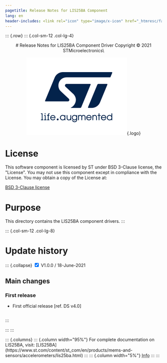 ```yaml
---
pagetitle: Release Notes for LIS25BA Component
lang: en
header-includes: <link rel="icon" type="image/x-icon" href="_htmresc/favicon.png" />
---
```


::: {.row}
::: {.col-sm-12 .col-lg-4}

<center>
# Release Notes for LIS25BA Component Driver
Copyright &copy; 2021 STMicroelectronics\

[![ST logo](_htmresc/st_logo_2020.png)](https://www.st.com){.logo}
</center>

# License

This software component is licensed by ST under BSD 3-Clause license, the "License".
You may not use this component except in compliance with the License. You may obtain a copy of the License at:

[BSD 3-Clause license](https://opensource.org/licenses/BSD-3-Clause)

# Purpose

This directory contains the LIS25BA component drivers.
:::

::: {.col-sm-12 .col-lg-8}
# Update history

::: {.collapse}
<input type="checkbox" id="collapse-section1" checked aria-hidden="true">
<label for="collapse-section1" aria-hidden="true">V1.0.0 / 18-June-2021</label>
<div>			

## Main changes

### First release

- First official release [ref. DS v4.0]

##

</div>
:::

:::
:::

<footer class="sticky">
::: {.columns}
::: {.column width="95%"}
For complete documentation on LIS25BA,
visit:
[LIS25BA](https://www.st.com/content/st_com/en/products/mems-and-sensors/accelerometers/lis25ba.html)
:::
::: {.column width="5%"}
<abbr title="Based on template cx566953 version 2.0">Info</abbr>
:::
:::
</footer>
